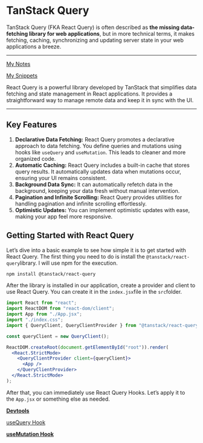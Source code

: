 # TanStack Query

TanStack Query (FKA React Query) is often described as **the missing data-fetching library for web applications**, but in more technical terms, it makes fetching, caching, synchronizing and updating server state in your web applications a breeze.

---

[My Notes](TanStack%20Query%201b2aeacbb29981768b66e84956c7d9ca/My%20Notes%201b2aeacbb29981b99b67ddd71e26c941.md)

[My Snippets](TanStack%20Query%201b2aeacbb29981768b66e84956c7d9ca/My%20Snippets%201b2aeacbb299810f846af7397c68d294.md)

React Query is a powerful library developed by TanStack that simplifies data fetching and state management in React applications. It provides a straightforward way to manage remote data and keep it in sync with the UI.

---

## Key Features

1. **Declarative Data Fetching:** React Query promotes a declarative approach to data fetching. You define queries and mutations using hooks like `useQuery` and `useMutation`. This leads to cleaner and more organized code.
2. **Automatic Caching:** React Query includes a built-in cache that stores query results. It automatically updates data when mutations occur, ensuring your UI remains consistent.
3. **Background Data Sync:** It can automatically refetch data in the background, keeping your data fresh without manual intervention.
4. **Pagination and Infinite Scrolling:** React Query provides utilities for handling pagination and infinite scrolling effortlessly.
5. **Optimistic Updates:** You can implement optimistic updates with ease, making your app feel more responsive.

## Getting Started with React Query

Let’s dive into a basic example to see how simple it is to get started with React Query. The first thing you need to do is install the `@tanstack/react-query`library. I will use npm for the execution.

```bash
npm install @tanstack/react-query
```

After the library is installed in our application, create a provider and client to use React Query. You can create it in the `index.jsx`file in the `src`folder.

```jsx
import React from "react";
import ReactDOM from "react-dom/client";
import App from "./App.jsx";
import "./index.css";
import { QueryClient, QueryClientProvider } from "@tanstack/react-query";

const queryClient = new QueryClient();

ReactDOM.createRoot(document.getElementById("root")).render(
  <React.StrictMode>
    <QueryClientProvider client={queryClient}>
      <App />
    </QueryClientProvider>
  </React.StrictMode>
);
```

After that, you can immediately use React Query Hooks. Let’s apply it to the `App.jsx` or something else as needed.

[**Devtools**](TanStack%20Query%201b2aeacbb29981768b66e84956c7d9ca/Devtools%201b2aeacbb299813ebad1f63480baa703.md)

[useQuery Hook](TanStack%20Query%201b2aeacbb29981768b66e84956c7d9ca/useQuery%20Hook%201b2aeacbb2998148b54ed70046aa1fd5.md)

[**useMutation Hook**](TanStack%20Query%201b2aeacbb29981768b66e84956c7d9ca/useMutation%20Hook%201b2aeacbb299812289c7c8137b5a4d1d.md)